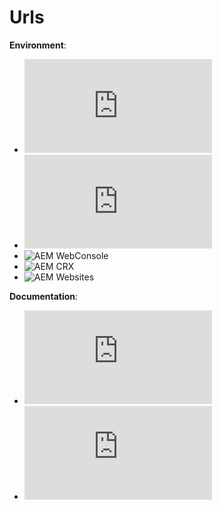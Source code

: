 # Urls  
**Environment**:
* ![AEM Touch Screen UI](http://localhost:4502/aem/start.html)
* ![AEM Login Url](http://localhost:4502/libs/cq/core/content/welcome.html)
* ![AEM WebConsole](http://localhost:4502/system/console/bundles)
* ![AEM CRX](http://localhost:4502/crx/de/index.jsp)
* ![AEM Websites](http://localhost:4502/siteadmin#/content)

**Documentation**:
* ![Deploy.html](https://docs.adobe.com/content/help/en/experience-manager-65/deploying/deploying/deploy.html)
* ![Technical Requirements](https://docs.adobe.com/content/help/en/experience-manager-65/deploying/introduction/technical-requirements.html)



